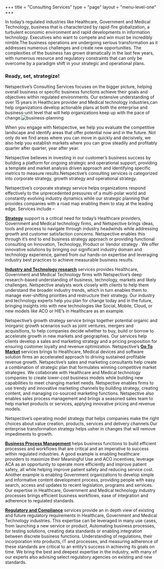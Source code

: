 +++
title  = "Consulting Services"
type   = "page"
layout = "menu-level-one"
+++

In today’s regulated industries like Healthcare, Government and Medical Technology, business that is characterized by rapid-fire globalization, a turbulent economic environment and rapid developments in information technology. Executives who want to compete and win must be incredibly nimble.The business operations are undergoing serious transformation as it addresses numerous challenges and create new opportunities. The complexities of the business has grown dramatically in the last few years, with numerous resource and regulatory constraints that can only be overcome by a paradigm shift in your strategic and operational plans.

### Ready, set, strategize!

Netspective’s Consulting Services focuses on the bigger picture, helping overall business or specific business functions achieve their goals and objectives within regulated environments. Our extensive understanding of over 15 years in Healthcare provider and Medical technology industries,can help organizations develop actionable plans at both the enterprise and business-unit level that will help organizations keep up with the pace of change.![business-planning](/img/consulting-services/business-planning.jpg#right)

When you engage with Netspective, we help you evaluate the competitive landscape and identify areas that offer potential now and in the future. Not only do we find areas where you can move in quickly and decisively, we also help you establish markets where you can grow steadily and profitably quarter after quarter, year after year.

Netspective believes in investing in our customer’s business success by building a platform for ongoing strategic and operational support, providing a template and market analysis driven approach and identifying specific metrics to measure results.Netspective’s consulting services is categorized into corporate strategy, growth strategy and operational strategy.

Netspective’s corporate strategy service helps organizations respond effectively to the unprecedented pressures of a multi-polar world and constantly evolving industry dynamics while our strategic planning that provides companies with a road map enabling them to stay at the leading edge. Services include –

**[Strategy](/consulting-services/strategy/)** support is a critical need for today’s Healthcare providers, Government and Medical technology firms, and Netspective brings ideas, tools and process to navigate through industry headwinds while addressing growth and customer satisfaction concerns. Netspective enables this through it’s end to end business strategy approach or providing functional consulting on Innovation, Technology, Product or Vendor strategy . We offer innovative solutions by bringing our significant industry domain and technology experience, gained from our hands-on expertise and leveraging industry best practices to achieve measurable business results.

**[Industry and Technology research](/consulting-services/industry-and-technology-research/)** services provides Healthcare, Government and Medical Technology firms with Netspective’s deep research-based understanding of business, technology, markets and likely challenges. Netspective analysts work closely with clients to help them understand the broader industry trends, which in turn enables them to manage ever-shifting priorities and restructure their strategy. Our industry and technology experts help you plan for change today and in the future, bringing insights into with new technologies like Social, Mobile, Cloud, or new models like ACO or HIE’s in Healthcare as an example.

Netspective’s growth strategy service brings together potential organic and inorganic growth scenarios such as joint ventures, mergers and acquisitions, to help companies decide whether to buy, build or borrow to accelerate growth in new markets and geographies. Our services help clients develop a sales and marketing strategy and a pricing proposition for ensuring customer loyalty and revenue optimization. Netspective’s **[Go To Market](/consulting-services/go-to-market/)** services brings to Healthcare, Medical devices and software solution firms an accelerated approach to driving sustained profitable revenue growth. Netspective’s sales and marketing consultants help create a combination of strategic plan that formulates winning competitive market strategies. We collaborate with Healthcare and Medical technology companies to create lower-cost business models while building new capabilities to meet changing market needs. Netspective enables firms to use trendy and innovative marketing channels by building strategy, creating content, and managing co-sourced marketing functions. Netspective also enables sales process management and brings a seasoned sales team to help market products or services, applying innovative pricing and revenue models.

Netspective’s operating model strategy that helps companies make the right choices about value creation, products, services and delivery channels.Our enterprise transformation strategy helps usher in changes that will remove impediments to growth.

**[Business Process Management](/consulting-services/business-process-management/)** helps business functions to build efficient processes and workflows that are critical and an imperative to success within regulated industries. A good example is enabling healthcare providers to maximize their Meaningful Use and ACO incentives, leverage ACA as an opportunity to operate more efficiently and improve patient safety, all while helping improve patient safety and reducing service cost. Another example is enabling Government organizations to develop simple and informative content development process, providing people with easy search, access and updates to recent legislation, programs and services. Our expertise in Healthcare, Government and Medical technology industry processes brings efficient business workflows, ease of integration and adherence to regulated standards.

[**Regulatory and Compliance**](/consulting-services/regulatory-compliance-standards/) services provide an in depth view of existing and future regulatory requirements in Healthcare, Government and Medical Technology industries. This expertise can be leveraged in many use cases, from launching a new service or product, Automating business processes, for testing solutions, creating data standards or enabling integration between discrete business functions. Understanding of regulations, their incorporation into products, IT and processes, and measuring adherence of these standards are critical to an entity’s success in achieving its goals on time. We bring the best and deepest expertise in the industry, with many of our experts also advising select regulatory agencies on existing and new standards.